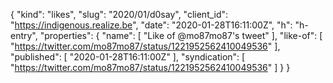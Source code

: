 {
  "kind": "likes",
  "slug": "2020/01/d0say",
  "client_id": "https://indigenous.realize.be",
  "date": "2020-01-28T16:11:00Z",
  "h": "h-entry",
  "properties": {
    "name": [
      "Like of @mo87mo87's tweet"
    ],
    "like-of": [
      "https://twitter.com/mo87mo87/status/1221952562410049536"
    ],
    "published": [
      "2020-01-28T16:11:00Z"
    ],
    "syndication": [
      "https://twitter.com/mo87mo87/status/1221952562410049536"
    ]
  }
}
